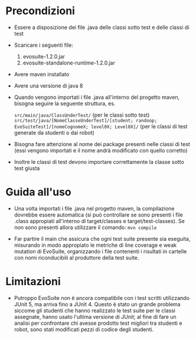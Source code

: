 # Precondizioni
- Essere a disposizione dei file .java delle classi sotto test e delle classi di test
- Scaricare i seguenti file:

  1) evosuite-1.2.0.jar
  2) evosuite-standalone-runtime-1.2.0.jar

- Avere maven installato

- Avere una versione di java 8

- Quando vengono importati i file .java all'interno del progetto maven, bisogna seguire la seguente struttura, es.

  ``src/main/java/ClassUnderTest/`` (per le classi sotto test)
  ``src/test/java/[NomeClasseUnderTest]/[student; randoop; EvoSuiteTest]/[nomeCognomeX; level0X; Level0X]/`` (per le classi di test generate da studenti o dai robot)

- Bisogna fare attenzione al nome dei package presenti nelle classi di test (essi vengono importati e il nome andrà modificato con quello corretto)

- Inoltre le classi di test devono importare correttamente la classe sotto test giusta

# Guida all'uso 
- Una volta importati i file .java nel progetto maven, la compilazione dovrebbe essere automatica (si può controllare se sono presenti i file .class appropiati all'interno di target/classes e target/test-classes). Se non sono presenti allora utilizzare il comando:
  ```mvn compile```

- Far partire il main che assicura che ogni test suite presente sia eseguita, misurando in modo appropiato le metriche di line coverage e weak mutation di EvoSuite, organizzando i file contenenti i risultati in cartelle con nomi riconducibili al produttore della test suite.

# Limitazioni 
- Putroppo EvoSuite non è ancora compatibile con i test scritti utilizzando JUnit 5, ma arriva fino a JUnit 4. Questo è stato un grande problema siccome gli studenti che hanno realizzato le test suite per le classi assegnate, hanno usato l'ultima versione di JUnit; al fine di fare un analisi per confrontare chi avesse prodotto test migliori tra studenti e robot, sono stati modificati pezzi di codice degli studenti.
